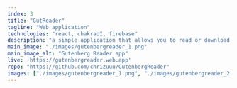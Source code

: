 ```yaml
---
index: 3
title: "GutReader"
tagline: "Web application"
technologies: "react, chakraUI, firebase"
description: "a simple application that allows you to read or download books from the gutenberg project. The application also allows you to save your favorite books, search collections and create your own account."
main_image: "./images/gutenbergreader_1.png"
main_image_alt: "Gutenberg Reader app"
live: 'https://gutenbergreader.web.app'
repo: "https://github.com/chrizuuu/GutenbergReader"
images: ["./images/gutenbergreader_1.png", "./images/gutenbergreader_2.png","./images/gutenbergreader_3.png","./images/gutenbergreader_4.png"]
---
```


